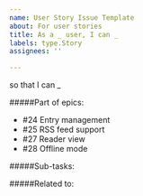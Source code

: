 ```yaml
---
name: User Story Issue Template
about: For user stories
title: As a _ user, I can _
labels: type.Story
assignees: ''

---
```


so that I can _

#####Part of epics:
- #24 Entry management
- #25 RSS feed support
- #27 Reader view
- #28 Offline mode
<remove as needed>

#####Sub-tasks:

#####Related to:
